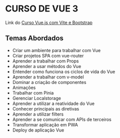 # CURSO DE VUE 3

Link do [Curso Vue.js com Vite e Bootstrap](https://www.udemy.com/share/10a2lg3@MlNRdv30H81xbKu_vS8vFPDaMmD8QoOHTpnh-HEfdf3RA54ekwjRGIKpBUMK-G-t/)


## Temas Abordados
* Criar um ambiente para trabalhar com Vue
* Criar projetos SPA com vue-router
* Aprender a trabalhar com Props
* Aprender a usar métodos do Vue
* Entender como funciona os ciclos de vida do Vue
* Aprender a trabalhar com v-model
* Dominar a criação de componentes
* Animações
* Trabalhar com Pinia
* Gerenciar Localstorage
* Aprender a utilizar a reatividade do Vue
* Conhecer principais as diretivas
* Aprender a utilizar filters
* Aprender a se comunicar com APIs de terceiros
* Transformar aplicação em PWA
* Deploy de aplicação Vue

